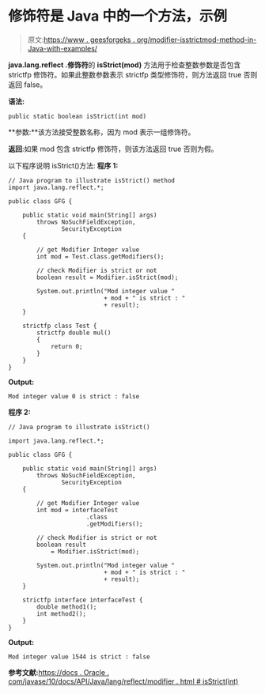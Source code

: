 # 修饰符是 Java 中的一个方法，示例

> 原文:[https://www . geesforgeks . org/modifier-isstrictmod-method-in-Java-with-examples/](https://www.geeksforgeeks.org/modifier-isstrictmod-method-in-java-with-examples/)

**java.lang.reflect .修饰符**的 **isStrict(mod)** 方法用于检查整数参数是否包含 strictfp 修饰符。如果此整数参数表示 strictfp 类型修饰符，则方法返回 true 否则返回 false。

**语法:**

```
public static boolean isStrict(int mod)

```

**参数:**该方法接受整数名称，因为 mod 表示一组修饰符。

**返回**:如果 mod 包含 strictfp 修饰符，则该方法返回 true 否则为假。

以下程序说明 isStrict()方法:
**程序 1:**

```
// Java program to illustrate isStrict() method
import java.lang.reflect.*;

public class GFG {

    public static void main(String[] args)
        throws NoSuchFieldException,
               SecurityException
    {

        // get Modifier Integer value
        int mod = Test.class.getModifiers();

        // check Modifier is strict or not
        boolean result = Modifier.isStrict(mod);

        System.out.println("Mod integer value "
                           + mod + " is strict : "
                           + result);
    }

    strictfp class Test {
        strictfp double mul()
        {
            return 0;
        }
    }
}
```

**Output:**

```
Mod integer value 0 is strict : false

```

**程序 2:**

```
// Java program to illustrate isStrict()

import java.lang.reflect.*;

public class GFG {

    public static void main(String[] args)
        throws NoSuchFieldException,
               SecurityException
    {

        // get Modifier Integer value
        int mod = interfaceTest
                      .class
                      .getModifiers();

        // check Modifier is strict or not
        boolean result
            = Modifier.isStrict(mod);

        System.out.println("Mod integer value "
                           + mod + " is strict : "
                           + result);
    }

    strictfp interface interfaceTest {
        double method1();
        int method2();
    }
}
```

**Output:**

```
Mod integer value 1544 is strict : false

```

**参考文献:**[https://docs . Oracle . com/javase/10/docs/API/Java/lang/reflect/modifier . html # isStrict(int)](https://docs.oracle.com/javase/10/docs/api/java/lang/reflect/Modifier.html#isStrict(int))